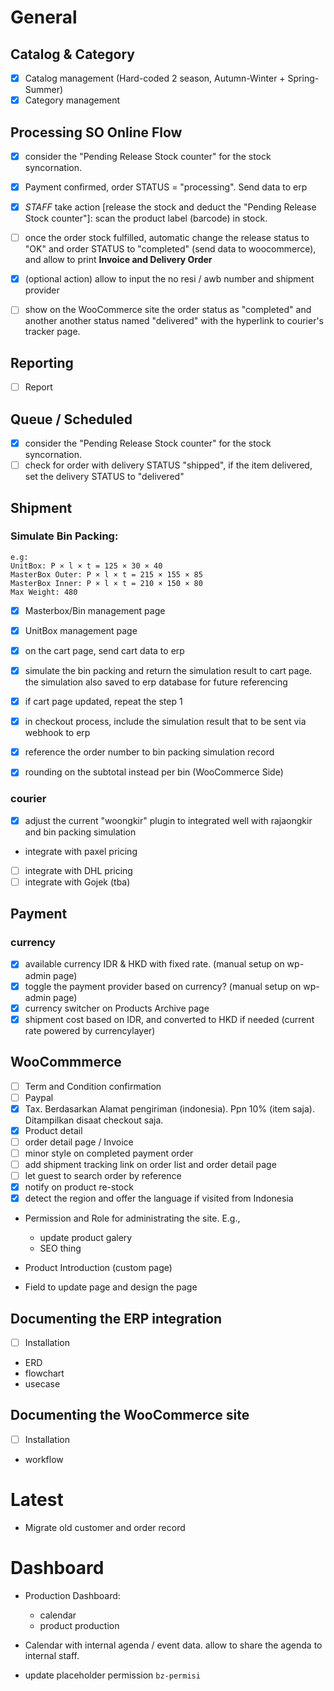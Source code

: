 # General

## Catalog & Category

- [x] Catalog management (Hard-coded 2 season, Autumn-Winter + Spring-Summer)
- [x] Category management

<!-- @TODAY -->
## Processing SO Online Flow

- [x] consider the "Pending Release Stock counter" for the stock syncornation.

- [x] Payment confirmed, order STATUS = "processing". Send data to erp
- [x] _STAFF_ take action [release the stock and deduct the "Pending Release Stock counter"]: scan the product label (barcode) in stock.
- [ ] once the order stock fulfilled, automatic change the release status to "OK" and order STATUS to "completed" (send data to woocommerce), and allow to print **Invoice and Delivery Order**
- [x] (optional action) allow to input the no resi / awb number and shipment provider

- [ ] show on the WooCommerce site the order status as "completed" and another another status named "delivered" with the hyperlink to courier's tracker page.

<!-- @TODAY -->
## Reporting

- [ ] Report

## Queue / Scheduled

- [x] consider the "Pending Release Stock counter" for the stock syncornation.
- [ ] check for order with delivery STATUS "shipped", if the item delivered, set the delivery STATUS to "delivered"

## Shipment

### Simulate Bin Packing:

```
e.g:
UnitBox: P × l × t = 125 × 30 × 40
MasterBox Outer: P × l × t = 215 × 155 × 85
MasterBox Inner: P × l × t = 210 × 150 × 80
Max Weight: 480
```

- [x] Masterbox/Bin management page
- [x] UnitBox management page

- [x] on the cart page, send cart data to erp
- [x] simulate the bin packing and return the simulation result to cart page. the simulation also saved to erp database for future referencing
- [x] if cart page updated, repeat the step 1
- [x] in checkout process, include the simulation result that to be sent via webhook to erp
- [x] reference the order number to bin packing simulation record

- [x] rounding on the subtotal instead per bin (WooCommerce Side)


### courier

- [x] adjust the current "woongkir" plugin to integrated well with rajaongkir and bin packing simulation
- integrate with paxel pricing 
- [ ] integrate with DHL pricing 
- [ ] integrate with Gojek (tba) 

## Payment

### currency

- [x] available currency IDR & HKD with fixed rate. (manual setup on wp-admin page)
- [x] toggle the payment provider based on currency? (manual setup on wp-admin page)
- [x] currency switcher on Products Archive page
- [x] shipment cost based on IDR, and converted to HKD if needed (current rate powered by currencylayer)

## WooCommmerce

- [ ] Term and Condition confirmation
- [ ] Paypal
- [x] Tax. Berdasarkan Alamat pengiriman (indonesia). Ppn 10% (item saja). Ditampilkan disaat checkout saja.
- [x] Product detail
- [ ] order detail page / Invoice
- [ ] minor style on completed payment order
- [ ] add shipment tracking link on order list and order detail page
- [ ] let guest to search order by reference
- [x] notify on product re-stock
- [x] detect the region and offer the language if visited from Indonesia
- Permission and Role for administrating the site. E.g.,
    - update product galery
    - SEO thing

- Product Introduction (custom page)
- Field to update page and design the page


## Documenting the ERP integration

- [ ] Installation
- ERD
- flowchart
- usecase

## Documenting the WooCommerce site

- [ ] Installation
- workflow

# Latest

- Migrate old customer and order record

# Dashboard

- Production Dashboard:
    - calendar
    - product production

- Calendar with internal agenda / event data.
    allow to share the agenda to internal staff.

- update placeholder permission `bz-permisi`